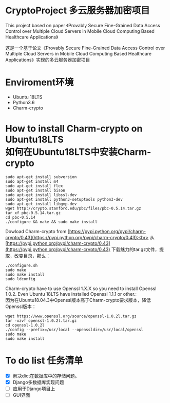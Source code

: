 # CryptoProject 多云服务器加密项目
This project based on paper 《Provably Secure Fine-Grained Data Access Control over Multiple Cloud Servers in Mobile Cloud Computing 
Based Healthcare Applications》

这是一个基于论文《Provably Secure Fine-Grained Data Access Control over Multiple Cloud Servers in Mobile Cloud Computing Based Healthcare 
Applications》实现的多云服务器加密项目

# Enviroment环境
* Ubuntu 18LTS
* Python3.6
* Charm-crypto


# How to install Charm-crypto on Ubuntu18LTS <br> 如何在Ubuntu18LTS中安装Charm-crypto
```
sudo apt-get install subversion 
sudo apt-get install m4 
sudo apt-get install flex 
sudo apt-get install bison 
sudo apt-get install libssl-dev 
sudo apt-get install python3-setuptools python3-dev 
sudo apt-get install libgmp-dev 
wget http://crypto.stanford.edu/pbc/files/pbc-0.5.14.tar.gz 
tar xf pbc-0.5.14.tar.gz 
cd pbc-0.5.14 
./configure && make && sudo make install 
```

Dowload Charm-crypto from [https://pypi.python.org/pypi/charm-crypto/0.43](https://pypi.python.org/pypi/charm-crypto/0.43):<br>
从 [https://pypi.python.org/pypi/charm-crypto/0.43](https://pypi.python.org/pypi/charm-crypto/0.43)
下载魅力的tar.gz文件，提取，改变目录，那么：

```
./configure.sh 
sudo make 
sudo make install 
sudo ldconfig 
```
Charm-crypto have to use Openssl 1.X.X so you need to install Openssl 1.0.2. Even Ubuntu 18LTS have installed Openssl 1.1.1 or other.:<br>
因为在Ubuntu18.04.3中Openssl版本高于Charm-crypto要求版本，降低Openssl版本：
```
wget https://www.openssl.org/source/openssl-1.0.2l.tar.gz
tar -xzvf openssl-1.0.2l.tar.gz
cd openssl-1.0.2l
./config --prefix=/usr/local --openssldir=/usr/local/openssl 
sudo make
sudo make install
```
# To do list 任务清单
- [x]  解决dict在数据库中的存储问题。
- [x]  Django多数据库实现问题
- [ ]  应用于Django项目上
- [ ]  GUI界面
